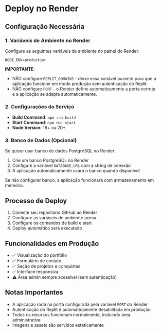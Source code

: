 # Deploy no Render

## Configuração Necessária

### 1. Variáveis de Ambiente no Render

Configure as seguintes variáveis de ambiente no painel do Render:

```
NODE_ENV=production
```

**IMPORTANTE**: 
- NÃO configure `REPLIT_DOMAINS` - deixe essa variável ausente para que a aplicação funcione em modo produção sem autenticação do Replit.
- NÃO configure `PORT` - o Render define automaticamente a porta correta e a aplicação se adapta automaticamente.

### 2. Configurações do Serviço

- **Build Command**: `npm run build`
- **Start Command**: `npm run start`
- **Node Version**: 18+ ou 20+

### 3. Banco de Dados (Opcional)

Se quiser usar banco de dados PostgreSQL no Render:

1. Crie um banco PostgreSQL no Render
2. Configure a variável `DATABASE_URL` com a string de conexão
3. A aplicação automaticamente usará o banco quando disponível

Se não configurar banco, a aplicação funcionará com armazenamento em memória.

## Processo de Deploy

1. Conecte seu repositório GitHub ao Render
2. Configure as variáveis de ambiente acima
3. Configure os comandos de build e start
4. Deploy automático será executado

## Funcionalidades em Produção

- ✅ Visualização do portfólio
- ✅ Formulário de contato
- ✅ Seção de projetos e conquistas
- ✅ Interface responsiva
- ⚠️ Área admin sempre acessível (sem autenticação)

## Notas Importantes

- A aplicação roda na porta configurada pela variável `PORT` do Render
- Autenticação do Replit é automaticamente desabilitada em produção
- Todos os recursos funcionam normalmente, incluindo área administrativa
- Imagens e assets são servidos estaticamente